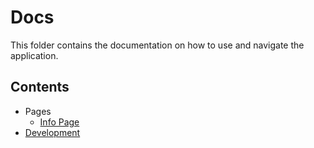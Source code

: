 # Docs
This folder contains the documentation on how to use and navigate the application.

## Contents

* Pages
    * [Info Page](./pages/info-page.md)
* [Development](development.md)